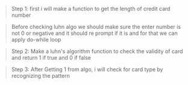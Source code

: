 > Step 1: first i will make a function to get the length of credit card number

> Before checking luhn algo we should make sure the enter number is not 0 or negative and it should re prompt if it is and for that we can apply do-while loop

> Step 2: Make a luhn's algorithm function to check the validity of card and return 1 if true and 0 if false

> Step 3: After Getting 1 from algo, i will check for card type by recognizing the pattern

